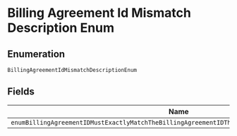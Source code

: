 
# Billing Agreement Id Mismatch Description Enum

## Enumeration

`BillingAgreementIdMismatchDescriptionEnum`

## Fields

| Name |
|  --- |
| `enumBillingAgreementIDMustExactlyMatchTheBillingAgreementIDThatWasProvidedDuringOrderCreation` |

